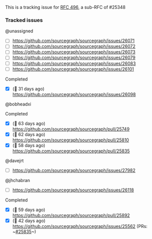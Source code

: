 This is a tracking issue for [RFC 496](https://docs.google.com/document/d/1fknr3NQGmwbKCfnF3Bcr-tYzV-TeuAGq-_Tm2-z_09M/edit#), a sub-RFC of #25348 

<!-- OPTIONAL LABEL: okr/ci-downtime -->

### Tracked issues

<!-- BEGIN WORK -->
<!-- BEGIN ASSIGNEE:  -->
@unassigned

- [ ] https://github.com/sourcegraph/sourcegraph/issues/26071 
- [ ] https://github.com/sourcegraph/sourcegraph/issues/26072 
- [ ] https://github.com/sourcegraph/sourcegraph/issues/26073 
- [ ] https://github.com/sourcegraph/sourcegraph/issues/26079 
- [ ] https://github.com/sourcegraph/sourcegraph/issues/26083 
- [ ] https://github.com/sourcegraph/sourcegraph/issues/26101 

Completed
- [x] (🏁 31 days ago) https://github.com/sourcegraph/sourcegraph/issues/26098 
<!-- END ASSIGNEE -->

<!-- BEGIN ASSIGNEE: bobheadxi -->
@bobheadxi


Completed
- [x] (🏁 63 days ago) https://github.com/sourcegraph/sourcegraph/pull/25749 
- [x] (🏁 62 days ago) https://github.com/sourcegraph/sourcegraph/pull/25810 
- [x] (🏁 58 days ago) https://github.com/sourcegraph/sourcegraph/pull/25835 
<!-- END ASSIGNEE -->

<!-- BEGIN ASSIGNEE: davejrt -->
@davejrt

- [ ] https://github.com/sourcegraph/sourcegraph/issues/27982 
<!-- END ASSIGNEE -->

<!-- BEGIN ASSIGNEE: jhchabran -->
@jhchabran

- [ ] https://github.com/sourcegraph/sourcegraph/issues/26118 

Completed
- [x] (🏁 59 days ago) https://github.com/sourcegraph/sourcegraph/pull/25892 
- [x] (🏁 42 days ago) https://github.com/sourcegraph/sourcegraph/issues/25562 (PRs: ~[#25835](https://github.com/sourcegraph/sourcegraph/pull/25835)~)
<!-- END ASSIGNEE -->
<!-- END WORK -->